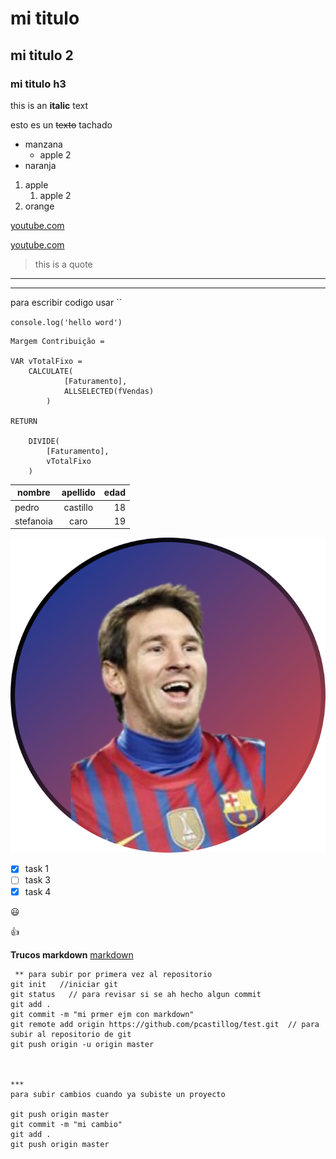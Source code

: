 
 <!-- encabezados -->
# mi titulo
## mi titulo 2
### mi titulo h3
 <!-- esto es un texto negrito -->
this is an **italic** text
 <!-- esto es un texto tachado -->
esto es un ~~texto~~ tachado 

 <!-- UL -->
 * manzana
    * apple 2
 * naranja

 1. apple
    1. apple 2
 2. orange

 <!-- general url -->
 [youtube.com](https://www.youtube.com/c/PowerBITrujillo)

  [youtube.com](https://www.youtube.com/c/PowerBITrujillo "power bi trujillo")

 <!-- general citas -->
  > this is a quote

 <!-- general lineas separadoras -->
  ___

  _ _ _

   <!-- escribir codigo dentro de ``-->para escribir codigo usar  ``

`console.log('hello word')`

```
Margem Contribuição = 

VAR vTotalFixo = 
    CALCULATE(
            [Faturamento],
            ALLSELECTED(fVendas)
        )

RETURN 

    DIVIDE(
        [Faturamento],
        vTotalFixo
    )
```
<!--  para general tablas-->

| nombre    | apellido  | edad  |
|-----------|:---------:|------:|
|pedro      | castillo  |18     |
|stefanoia  | caro      |19     |

![logo](messi.png "messi logo")

<!--  GIT HUB MARKDOWNs-->

* [X] task 1
* [ ] task 3
* [X] task 4 

:smiley:

:+1:

**Trucos markdown**
[markdown]( https://github.com/adam-p/markdown-here/wiki/Markdown-Cheatsheet)

```
 ** para subir por primera vez al repositorio
git init   //iniciar git
git status   // para revisar si se ah hecho algun commit
git add .
git commit -m "mi prmer ejm con markdown"
git remote add origin https://github.com/pcastillog/test.git  // para subir al repositorio de git
git push origin -u origin master



***
para subir cambios cuando ya subiste un proyecto

git push origin master
git commit -m "mi cambio"
git add .
git push origin master
```




